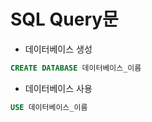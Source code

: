 # **SQL Query문**

* 데이터베이스 생성
```sql
CREATE DATABASE 데이터베이스_이름
```
* 데이터베이스 사용
```sql
USE 데이터베이스_이름
```
